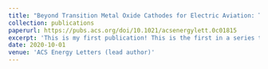 ```yaml
---
title: "Beyond Transition Metal Oxide Cathodes for Electric Aviation: The Case of Rechargeable CFx"
collection: publications
paperurl: https://pubs.acs.org/doi/10.1021/acsenergylett.0c01815
excerpt: 'This is my first publication! This is the first in a series to analyze the discharge mechanism of the Li-CFx battery. I used density functional theory (DFT) calculations to show that an intermediate product forms during discharge, and propose a plausible crystal structure for the same. View my paper [here.](https://pubs.acs.org/doi/10.1021/acsenergylett.0c01815)'
date: 2020-10-01
venue: 'ACS Energy Letters (lead author)'
---
```

